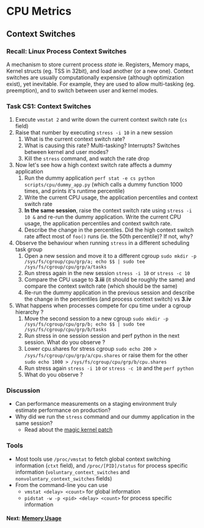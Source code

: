 # CPU Metrics

## Context Switches

### Recall: Linux Process Context Switches
A mechanism to store current process *state* ie. Registers, Memory maps, Kernel structs (eg. TSS in 32bit), and load another (or a new one). Context switches are usually computationally expensive (although optimization exist), yet inevitable. For example, they are used to allow multi-tasking (eg. preemption), and to switch between user and kernel modes.

### Task CS1: Context Switches

1. Execute `vmstat 2` and write down the current context switch rate (`cs` field)
2. Raise that number by executing `stress -i 10` in a new session
	1. What is the current context switch rate?
	2. What is causing this rate? Multi-tasking? Interrupts? Switches between kernel and user modes?
	3. Kill the `stress` command, and watch the rate drop
3. Now let's see how a high context switch rate affects a dummy application
	1. Run the dummy application `perf stat -e cs python scripts/cpu/dummy_app.py` (which calls a dummy function 1000 times, and prints it's runtime percentile)
	2. Write the current CPU usage, the application percentiles and context switch rate
	3. **In the same session**, raise the context switch rate using `stress -i 10 &` and re-run the dummy application. Write the current CPU usage, the application percentiles and context switch rate.
	4. Describe the change in the percentiles. Did the high context switch rate affect most of `foo()` runs (ie. the 50th percentile)? If not, why?
4. Observe the behaviour when running `stress` in a different scheduling task group
	1. Open a new session and move it to a different cgroup `sudo mkdir -p /sys/fs/cgroup/cpu/grp/a; echo $$ | sudo tee /sys/fs/cgroup/cpu/grp/a/tasks`
	2. Run stress again in the new session `stress -i 10` or `stress -c 10`
	3. Compare the CPU usage to **3.iii** (it should be roughly the same) and compare the context switch rate (which should be the same)
	4. Re-run the dummy application in the previous session and describe the change in the percentiles (and process context switch) vs **3.iv**
5. What happens when processes compete for cpu time under a cgroup hierarchy ?
	1. Move the second session to a new cgroup `sudo mkdir -p /sys/fs/cgroup/cpu/grp/b; echo $$ | sudo tee /sys/fs/cgroup/cpu/grp/b/tasks`
	2. Run stress in one session session and perf python in the next session. What do you observe ?
	2. Lower cpu.shares for stress cgroup `sudo echo 200 > /sys/fs/cgroup/cpu/grp/a/cpu.shares` or raise them for the other `sudo echo 1000 >
	   /sys/fs/cgroup/cpu/grp/b/cpu.shares`
	3. Run stress again  `stress -i 10` or `stress -c 10` and the `perf python`
	4. What do you observe ?

### Discussion

- Can performance measurements on a staging environment truly estimate performance on production?
- Why did we run the `stress` command and our dummy application in the same session?
	- Read about the [magic kernel patch](http://www.phoronix.com/scan.php?page=article&item=linux_2637_video&num=1)

### Tools

 - Most tools use `/proc/vmstat` to fetch global context switching information (`ctxt` field), and `/proc/[PID]/status` for process specific information (`voluntary_context_switches` and `nonvoluntary_context_switches` fields)
 - From the command-line you can use
	 - `vmstat <delay> <count>` for global information
	 - `pidstat -w -p <pid> <delay> <count>` for process specific information

#### Next: [Memory Usage](memory-usage.md)
